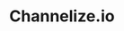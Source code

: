 ---
blog: https://blog.channelize.io/
facebook: https://facebook.com/ChannelizeIO
linkedin: https://linkedin.com/company/channelize-io
logohandle: channelizeio
sort: channelize
title: Channelize.io
twitter: https://x.com/ChannelizeIO
website: https://channelize.io/
youtube: https://youtube.com/channel/UC9-m_0l0zfVN-u1tNgw6HTw?guided_help_flow=3
---